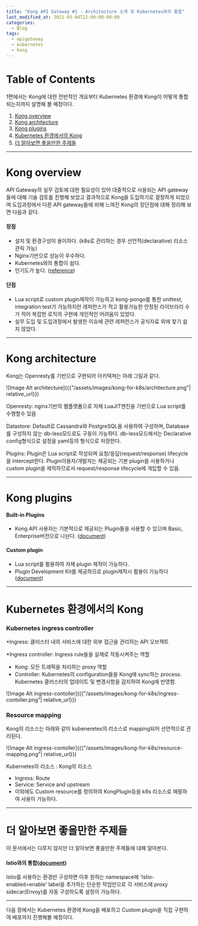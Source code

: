 ```yaml
---
title: "Kong API Gateway #1 - Architecture 소개 및 Kubernetes와의 통합"
last_modified_at: 2021-03-04T22:00:00-00:00
categories:
  - Blog
tags:
  - apigateway
  - kubernetes
  - kong
---
```



# Table of Contents
1편에서는 Kong에 대한 전반적인 개요부터 Kubernetes 환경에 Kong이 어떻게 통합되는지까지 설명해 볼 예정이다.
1. [Kong overview](#kong-overview)
1. [Kong architecture](#kong-architecture)
1. [Kong plugins](#kong-plugins)
1. [Kubernetes 환경에서의 Kong](#kubernetes-환경에서의-kong)
1. [더 알아보면 좋을만한 주제들](#더-알아보면-좋을만한-주제들)


---


# Kong overview



API Gateway의 실무 검토에 대한 필요성이 있어 대중적으로 사용되는 API gateway들에 대해 기술 검토를 진행해 보았고 결과적으로 Kong을 도입하기로 결정하게 되었으며 도입과정에서 다른 API gateway들에 비해 느껴진 Kong의 장단점에 대해 정리해 보면 다음과 같다.


#### 장점

- 설치 및 환경구성이 용이하다. (k8s로 관리하는 경우 선언적(declarative) 리소스 관릭 가능)
- Nginx기반으로 성능이 우수하다.
- Kubernetes와의 통합이 쉽다.
- 인기도가 높다. ([reference](https://gist.github.com/StevenACoffman/acf1133da6c5ff5226c0f6eb8fbd8132))


#### 단점

- Lua script로 custom plugin제작이 가능하고 kong-pongo를 통한 unittest, integration test가 가능하지만 레퍼런스가 적고 활용가능한 안정된 라이브라리 수가 적어 복잡한 로직의 구현에 개인적인 어려움이 있었다.
- 실무 도입 및 도입과정에서 발생한 이슈에 관련 레퍼런스가 공식자료 외에 찾기 쉽지 않았다.


---


# Kong architecture



Kong는 Openresty를 기반으로 구현되어 아키텍쳐는 아래 그림과 같다.

![Image Alt architecture]({{"/assets/images/kong-for-k8s/architecture.png"| relative_url}})

Openresty: nginx기반의 웹플랫폼으로 자체 LuaJIT엔진을 기반으로 Lua script를 수행할수 있음

Datastore: Default로 Cassandra와 PostgreSQL을 사용하여 구성하며, Database를 구성하지 않는 db-less모드로도 구동이 가능하다. db-less모드에서는 Declarative config형식으로 설정을 yaml등의 형식으로 저장한다.

Plugins: Plugin은 Lua script로 작성되며 요청/응답(request/response) lifecycle을 intercept한다. Plugin이용자/개발자는 제공되는 기본 plugin을 사용하거나 custom plugin을 제작하므로서 request/response lifecycle에 개입할 수 있음.


---


# Kong plugins


#### Built-in Plugins

- Kong API 사용자는 기본적으로 제공되는 Plugin들을 사용할 수 있으며 Basic, Enterprise버전으로 나뉜다. ([document](https://docs.konghq.com/hub/))

#### Custom plugin

- Lua script를 활용하여 자체 plugin 제작이 가능하다.
- Plugin Development Kit를 제공하므로 plugin제작시 활용이 가능하다 ([document](https://docs.konghq.com/gateway-oss/2.3.x/pdk/))


---


# Kubernetes 환경에서의 Kong


### Kubernetes ingress controller

*Ingress: 클러스터 내의 서비스에 대한 외부 접근을 관리하는 API 오브젝트

*Ingress controller: Ingress rule들을 실제로 작동시켜주는 역할

- Kong: 모든 트래픽을 처리하는 proxy 역할
- Controller: Kubernetes의 configuration들을 Kong에 sync하는 process. Kubernetes 클러스터의 업데이트 및 변경사항을 감지하여 Kong에 반영함.

![Image Alt ingress-contoller]({{"/assets/images/kong-for-k8s/ingress-contoller.png"| relative_url}})

### Resource mapping

Kong의 리소스는 아래와 같이 kubeneretes의 리소스로 mapping되어 선언적으로 관리된다.

![Image Alt ingress-contoller]({{"/assets/images/kong-for-k8s/resource-mapping.png"| relative_url}})

Kubernetes의 리소스 : Kong의 리소스

- Ingress: Route
- Service: Service and upstream
- 이외에도 Custom resource를 정의하여 KongPlugin등을 k8s 리소스로 매핑하여 사용이 가능하다.


---


# 더 알아보면 좋을만한 주제들
이 문서에서는 다루지 않지만 더 알아보면 좋을만한 주제들에 대해 알아본다.

#### Istio와의 통합([document](https://docs.konghq.com/kubernetes-ingress-controller/1.1.x/guides/getting-started-istio/))

Istio를 사용하는 환경만 구성하면 이후 원하는 namespace에 'Istio-enabled=enable' label을 추가하는 단순한 작업만으로 각 서비스에 proxy sidecar(Envoy)를 자동 구성하도록 설정이 가능하다.


---

다음 장에서는 Kubernetes 환경에 Kong을 배포하고 Custom plugin을 직접 구현하여 배포까지 진행해볼 예정이다.
